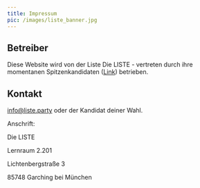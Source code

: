 ```yaml
---
title: Impressum
pic: /images/liste_banner.jpg 
---
```


## Betreiber
Diese Website wird von der Liste Die LISTE - vertreten durch ihre momentanen Spitzenkandidaten ([Link](https://liste.party/about.html)) betrieben.

## Kontakt
[info@liste.party](mailto:info@liste.party) oder der Kandidat deiner Wahl.


Anschrift:

Die LISTE

Lernraum 2.201

Lichtenbergstraße 3

85748 Garching bei München